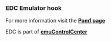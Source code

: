 ### EDC Emulator hook

For more information visit the [**Pom1 page**](https://github.com/PhoenixInteractiveNL/edc-masterhook/wiki/Emulator-pom1#menu)

EDC is part of [**emuControlCenter**](https://github.com/PhoenixInteractiveNL/emuControlCenter/wiki)
